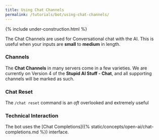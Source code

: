 ```yaml
---
title: Using Chat Channels
permalink: /tutorials/bot/using-chat-channels/
---
```


{% include under-construction.html %}

The Chat Channels are used for Conversational chat with the AI. This is useful when your inputs are **small** to **medium** in length.

### Channels
The **Chat Channels** in many servers come in a few varieties. We are currently on Version 4 of the **Stupid AI Stuff - Chat**, and all supporting channels will be marked as such.

### Chat Reset
The `/chat reset` command is an *oft* overlooked and extremely useful 

### Technical Interaction
The bot uses the [Chat Completions]({% static/concepts/open-ai/chat-completions.md %}) interface.